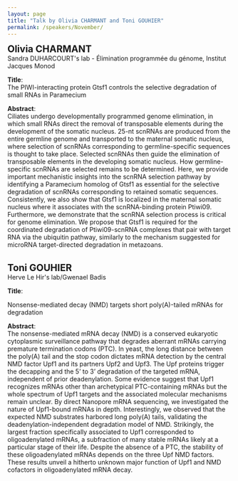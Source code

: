 ```yaml
---
layout: page
title: "Talk by Olivia CHARMANT and Toni GOUHIER"
permalink: /speakers/November/
---
```

<span style="font-size: 1.5em;"><strong>Olivia CHARMANT</strong></span><br>
Sandra DUHARCOURT's lab - Élimination programmée du génome, Institut Jacques Monod 

**Title**:  
The PIWI-interacting protein Gtsf1 controls the selective degradation of small RNAs in Paramecium

**Abstract**:  
Ciliates undergo developmentally programmed genome elimination, in which small RNAs direct the removal of transposable elements during the development of the somatic nucleus. 25-nt scnRNAs are produced from the entire germline genome and transported to the maternal somatic nucleus, where selection of scnRNAs corresponding to germline-specific sequences is thought to take place. Selected scnRNAs then guide the elimination of transposable elements in the developing somatic nucleus. How germline-specific scnRNAs are selected remains to be determined. Here, we provide important mechanistic insights into the scnRNA selection pathway by identifying a Paramecium homolog of Gtsf1 as essential for the selective degradation of scnRNAs corresponding to retained somatic sequences. Consistently, we also show that Gtsf1 is localized in the maternal somatic nucleus where it associates with the scnRNA-binding protein Ptiwi09. Furthermore, we demonstrate that the scnRNA selection process is critical for genome elimination. We propose that Gtsf1 is required for the coordinated degradation of Ptiwi09-scnRNA complexes that pair with target RNA via the ubiquitin pathway, similarly to the mechanism suggested for microRNA target-directed degradation in metazoans.<br><br>


<span style="font-size: 1.5em;"><strong>Toni GOUHIER</strong></span><br>
Herve Le Hir's lab/Gwenael Badis 

**Title**:

Nonsense-mediated decay (NMD) targets short poly(A)-tailed mRNAs for degradation

**Abstract**:  
The nonsense-mediated mRNA decay (NMD) is a conserved eukaryotic cytoplasmic
surveillance pathway that degrades aberrant mRNAs carrying premature termination codons
(PTC). In yeast, the long distance between the poly(A) tail and the stop codon dictates
mRNA detection by the central NMD factor Upf1 and its partners Upf2 and Upf3. The Upf
proteins trigger the decapping and the 5’ to 3’ degradation of the targeted mRNA,
independent of prior deadenylation. Some evidence suggest that Upf1 recognizes mRNAs
other than archetypical PTC-containing mRNAs but the whole spectrum of Upf1 targets and
the associated molecular mechanisms remain unclear.
By direct Nanopore mRNA sequencing, we investigated the nature of Upf1-bound mRNAs in
depth. Interestingly, we observed that the expected NMD substrates harbored long poly(A)
tails, validating the deadenylation-independent degradation model of NMD. Strikingly, the
largest fraction specifically associated to Upf1 corresponded to oligoadenylated mRNAs, a
subfraction of many stable mRNAs likely at a particular stage of their life. Despite the
absence of a PTC, the stability of these oligoadenylated mRNAs depends on the three Upf
NMD factors.
These results unveil a hitherto unknown major function of Upf1 and NMD cofactors in
oligoadenylated mRNA decay.








